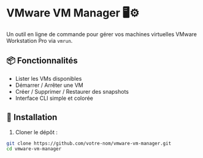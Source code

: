 # VMware VM Manager 🖥️⚙️

Un outil en ligne de commande pour gérer vos machines virtuelles VMware Workstation Pro via `vmrun`.

## 📦 Fonctionnalités

- Lister les VMs disponibles
- Démarrer / Arrêter une VM
- Créer / Supprimer / Restaurer des snapshots
- Interface CLI simple et colorée

## 🚀 Installation

1. Cloner le dépôt :
```bash
git clone https://github.com/votre-nom/vmware-vm-manager.git
cd vmware-vm-manager
